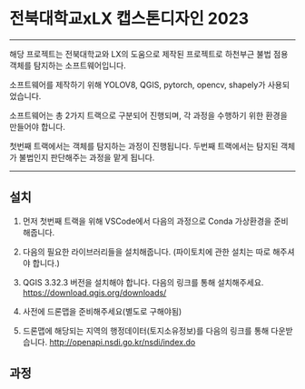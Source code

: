 # 전북대학교xLX 캡스톤디자인 2023

---
해당 프로젝트는 전북대학교와 LX의 도움으로 제작된 프로젝트로 하천부근 불법 점용 객체를 탐지하는 소프트웨어입니다.

소프트웨어를 제작하기 위해 YOLOV8, QGIS, pytorch, opencv, shapely가 사용되었습니다.

소프트웨어는 총 2가지 트랙으로 구분되어 진행되며, 각 과정을 수행하기 위한 환경을 만들어야 합니다.

첫번째 트랙에서는 객체를 탐지하는 과정이 진행됩니다.
두번째 트랙에서는 탐지된 객체가 불법인지 판단해주는 과정을 맡게 됩니다.

---
## 설치
1. 먼저 첫번째 트랙을 위해 VSCode에서 다음의 과정으로 Conda 가상환경을 준비해줍니다.

2. 다음의 필요한 라이브러리들을 설치해줍니다. (파이토치에 관한 설치는 따로 해주셔야 합니다.)
   
3. QGIS 3.32.3 버전을 설치해야 합니다. 다음의 링크를 통해 설치해주세요.
   https://download.qgis.org/downloads/
   
4. 사전에 드론맵을 준비해주세요(별도로 구해야됨)
   
5. 드론맵에 해당되는 지역의 행정데이터(토지소유정보)를 다음의 링크를 통해 다운받습니다.
   http://openapi.nsdi.go.kr/nsdi/index.do

## 과정
